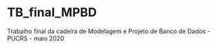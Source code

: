 # TB_final_MPBD
Trabalho final da cadeira de Modelagem e Projeto de Banco de Dados - PUCRS - maio 2020
